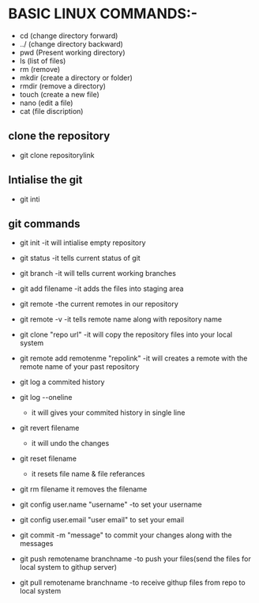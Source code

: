 # BASIC LINUX COMMANDS:-
- cd (change directory forward)
- ../ (change directory backward)
- pwd (Present working directory)
- ls (list of files)
- rm (remove)
- mkdir (create a directory or folder)
- rmdir (remove a directory)
- touch (create a new file)
- nano (edit a file)
- cat (file discription)
## clone the repository
- git clone repositorylink
## Intialise the git
- git inti
## git commands
- git init
  -it will intialise empty repository
- git status
  -it tells current status of git
- git branch
  -it will tells current working branches
- git add filename
  -it adds the files into staging area
- git remote
  -the current remotes in our repository
  
- git remote -v
  -it tells remote name along with repository name
- git clone "repo url"
  -it will copy the repository files into your local system
- git remote add remotenme "repolink"
  -it will creates a remote with  the remote name of your past repository 
- git log
 a commited history
- git log --oneline
  - it will gives your commited history in single line
- git revert filename
   - it will undo the changes
- git reset filename
   - it resets file name & file referances
- git rm filename
    it removes the filename
- git config user.name "username"
  -to set your username 
- git config user.email "user email" 
 to set your email
 
- git commit -m "message"
to commit your changes along with the messages
- git push remotename branchname
  -to push your files(send the files for local system to githup server)
- git pull remotename branchname
  -to receive githup files from repo to local system
